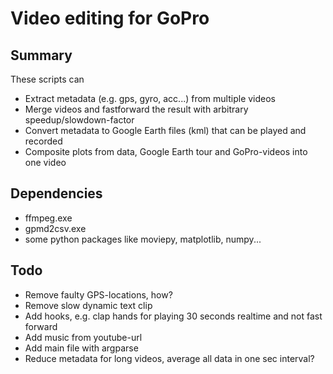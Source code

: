 # Video editing for GoPro

## Summary
These scripts can 
- Extract metadata (e.g. gps, gyro, acc...) from multiple videos
- Merge videos and fastforward the result with arbitrary speedup/slowdown-factor
- Convert metadata to Google Earth files (kml) that can be played and recorded
- Composite plots from data, Google Earth tour and GoPro-videos into one video

## Dependencies
- ffmpeg.exe
- gpmd2csv.exe
- some python packages like moviepy, matplotlib, numpy...

## Todo
- Remove faulty GPS-locations, how?
- Remove slow dynamic text clip
- Add hooks, e.g. clap hands for playing 30 seconds realtime and not fast forward
- Add music from youtube-url
- Add main file with argparse
- Reduce metadata for long videos, average all data in one sec interval? 